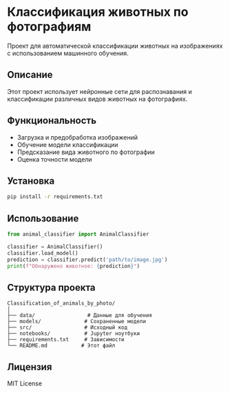 # Классификация животных по фотографиям

Проект для автоматической классификации животных на изображениях с использованием машинного обучения.

## Описание

Этот проект использует нейронные сети для распознавания и классификации различных видов животных на фотографиях.

## Функциональность

- Загрузка и предобработка изображений
- Обучение модели классификации
- Предсказание вида животного по фотографии
- Оценка точности модели

## Установка

```bash
pip install -r requirements.txt
```

## Использование

```python
from animal_classifier import AnimalClassifier

classifier = AnimalClassifier()
classifier.load_model()
prediction = classifier.predict('path/to/image.jpg')
print(f"Обнаружено животное: {prediction}")
```

## Структура проекта

```
Classification_of_animals_by_photo/
│
├── data/                 # Данные для обучения
├── models/              # Сохраненные модели
├── src/                 # Исходный код
├── notebooks/           # Jupyter ноутбуки
├── requirements.txt     # Зависимости
└── README.md           # Этот файл
```

## Лицензия

MIT License 